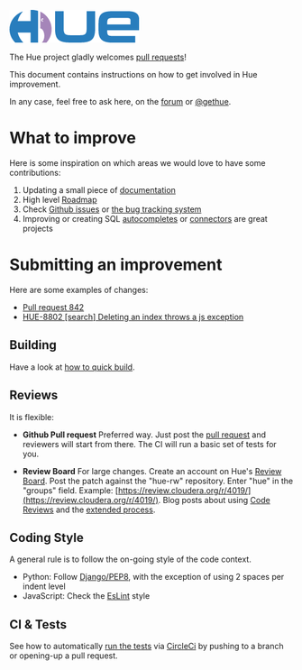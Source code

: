 ![alt text](https://raw.githubusercontent.com/cloudera/hue/master/docs/images/hue_logo.png "Hue Logo")


The Hue project gladly welcomes [pull requests](https://github.com/cloudera/hue/pulls)!

This document contains instructions on how to get involved in Hue improvement.

In any case, feel free to ask here, on the [forum](https://discourse.gethue.com/) or [@gethue](https://twitter.com/gethue).

# What to improve

Here is some inspiration on which areas we would love to have some contributions:

1. Updating a small piece of [documentation](https://docs.gethue.com)
2. High level [Roadmap](/docs/ROADMAP.md)
3. Check [Github issues](https://github.com/cloudera/hue/issues) or [the bug tracking system](https://issues.cloudera.org/browse/HUE)
4. Improving or creating SQL [autocompletes](https://docs.gethue.com/developer/parsers/) or [connectors](https://docs.gethue.com/developer/sdk/) are great projects

# Submitting an improvement

Here are some examples of changes:

* [Pull request 842](https://github.com/cloudera/hue/pull/842)
* [HUE-8802 [search] Deleting an index throws a js exception](https://issues.cloudera.org/browse/HUE-8802)

## Building

Have a look at [how to quick build](https://docs.gethue.com/developer/development/#build-start).

## Reviews

It is flexible:

* **Github Pull request**
Preferred way. Just post the [pull request](https://github.com/cloudera/hue/pulls) and reviewers will start from there. The CI will run a basic set of tests for you.

* **Review Board**
For large changes. Create an account on Hue's [Review Board](https://review.cloudera.org/groups/hue).
Post the patch against the "hue-rw" repository. Enter "hue" in the "groups" field.
Example: [https://review.cloudera.org/r/4019/](https://review.cloudera.org/r/4019/). Blog posts about using [Code Reviews](http://gethue.com/rbtools-example-how-do-easily-do-code-reviews-with-review-board/) and the [extended process](http://gethue.com/the-hue-team-development-process/).

## Coding Style

A general rule is to follow the on-going style of the code context.

* Python: Follow [Django/PEP8](https://docs.djangoproject.com/en/dev/internals/contributing/writing-code/coding-style/), with the exception of using 2 spaces per indent level
* JavaScript: Check the [EsLint](https://github.com/cloudera/hue/blob/master/.eslintrc.js) style

## CI & Tests

See how to automatically [run the tests](https://docs.gethue.com/developer/development/#testing) via [CircleCi](https://circleci.com/gh/cloudera/hue) by pushing to a branch or opening-up a pull request.

